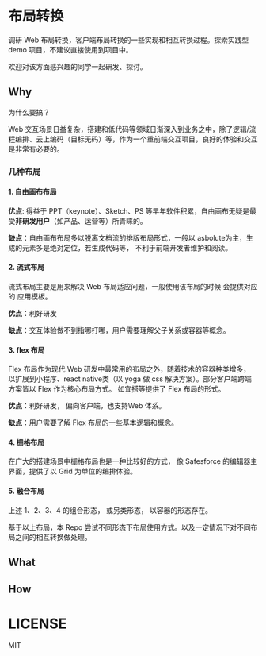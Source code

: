 # 布局转换 

调研 Web 布局转换，客户端布局转换的一些实现和相互转换过程。探索实践型 demo 项目，不建议直接使用到项目中。

欢迎对该方面感兴趣的同学一起研发、探讨。

## Why

为什么要搞？

Web 交互场景日益复杂，搭建和低代码等领域日渐深入到业务之中，除了逻辑/流程编排、云上编码（目标无码）等，作为一个重前端交互项目，良好的体验和交互是非常有必要的。

### 几种布局

#### 1. 自由画布布局

**优点**: 得益于 PPT（keynote）、Sketch、PS 等早年软件积累，自由画布无疑是最受**非研发用户**（如产品、运营等）所青睐的。

**缺点**：自由画布布局多以脱离文档流的排版布局形式，一般以 asbolute为主，生成的元素多是绝对定位，若生成代码等， 不利于前端开发者维护和阅读。

#### 2. 流式布局

流式布局主要是用来解决 Web 布局适应问题，一般使用该布局的时候 会提供对应的 应用模板。

**优点**：利好研发

**缺点**：交互体验做不到指哪打哪，用户需要理解父子关系或容器等概念。

#### 3. flex 布局

Flex 布局作为现代 Web 研发中最常用的布局之外，随着技术的容器种类增多， 以扩展到小程序、react native类（以 yoga 做 css 解决方案）。部分客户端跨端方案皆以 Flex 作为核心布局方式。
如宜搭等提供了 Flex 布局的形式。 

**优点**：利好研发， 偏向客户端，也支持Web 体系。

**缺点**：用户需要了解 Flex 布局的一些基本逻辑和概念。

#### 4. 栅格布局

在广大的搭建场景中栅格布局也是一种比较好的方式， 像 Safesforce 的编辑器主界面，提供了以 Grid 为单位的编排体验。

#### 5. 融合布局

上述 1、2、3、4 的组合形态， 或另类形态， 以容器的形态存在。

基于以上布局，本 Repo 尝试不同形态下布局使用方式。以及一定情况下对不同布局之间的相互转换做处理。

## What

## How

# LICENSE

MIT

